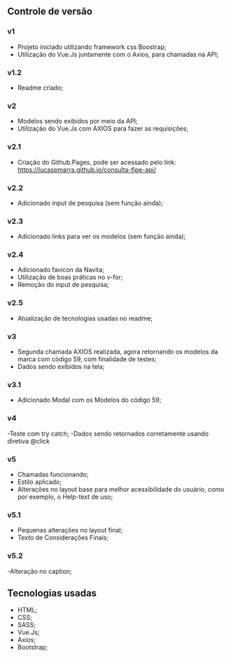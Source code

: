 ## Controle de versão

### v1

- Projeto iniciado utilizando framework css Boostrap;
- Utilização do Vue.Js juntamente com o Axios, para chamadas na API;

### v1.2

- Readme criado;

### v2

- Modelos sendo exibidos por meio da API;
- Utilização do Vue.Js com AXIOS para fazer as requisições;

### v2.1

- Criação do Github.Pages, pode ser acessado pelo link: https://lucaspmarra.github.io/consulta-fipe-api/

### v2.2

- Adicionado input de pesquisa (sem função ainda);

### v2.3

- Adicionado <a> links para ver os modelos (sem função ainda);

### v2.4

- Adicionado favicon da Navita;
- Utilização de boas práticas no v-for;
- Remoção do input de pesquisa;

### v2.5

- Atualização de tecnologias usadas no readme;

### v3

- Segunda chamada AXIOS realizada, agora retornando os modelos da marca com código 59, com finalidade de testes;
- Dados sendo exibidos na tela;

### v3.1

- Adicionado Modal com os Modelos do código 59;

### v4

-Teste com try catch;
-Dados sendo retornados corretamente usando diretiva @click

### v5

- Chamadas funcionando;
- Estilo aplicado;
- Alterações no layout base para melhor acessibilidade do usuário, como por exemplo, o Help-text de uso;

### v5.1

- Pequenas alterações no layout final;
- Texto de Considerações Finais;

### v5.2

-Alteração no caption;

## Tecnologias usadas

- HTML;
- CSS;
- SASS;
- Vue.Js;
- Axios;
- Bootstrap;